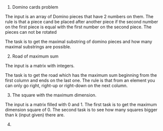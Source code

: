 1. Domino cards problem

The input is an array of Domino pieces that have 2 numbers on them.
The rule is that a piece cand be placed after another piece if the second number on the first piece is equal with the first number on the second piece.
The pieces can not be rotated

The task is to get the maximal substring of domino pieces and how many maximal substrings are possible.


2. Road of maximum sum

The input is a matrix with integers.

The task is to get the road which has the maximum sum beginning from the first column and ends on the last one. The rule is that from an element you can only go right, right-up or right-down on the next column.


3. The square with the maximum dimension.

The input is a matrix filled with 0 and 1.
The first task is to get the maximum dimension square of 0.
The second task is to see how many squares bigger than k (input given) there are.


4. 
